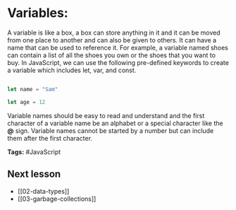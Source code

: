 # Variables:
A variable is like a box, a box can store anything in it and it can be moved from one place to another and can also be given to others. It can have a name that can be used to reference it. For example, a variable named shoes can contain a list of all the shoes you own or the shoes that you want to buy. In JavaScript, we can use the following pre-defined keywords to create a variable which includes let, var, and const.

```jsx

let name = "Sam"

let age = 12

```

Variable names should be easy to read and understand and the first character of a variable name be an alphabet or a special character like the **@** sign. Variable names cannot be started by a number but can include them after the first character.

**Tags:** #JavaScript 

## Next lesson
- [[02-data-types]]
- [[03-garbage-collections]]